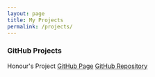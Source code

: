 ```yaml
---
layout: page
title: My Projects
permalink: /projects/
---
```


### GitHub Projects

Honour's Project
[GitHub Page](https://kapparepublic.github.io/Honours/)
[GitHub Repository](https://github.com/KappaRepublic/Honours)
